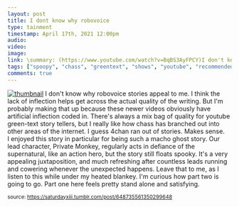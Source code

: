 ```yaml
---
layout: post
title: I dont know why robovoice
type: tainment
timestamp: April 17th, 2021 12:00pm
audio: 
video: 
image: 
link: \summary: (https://www.youtube.com/watch?v=BqBS3AyFPCY)I don't know why robovoice stories appeal to me.I think the lack of inflection helps get acr...
tags: ["spoopy", "chass", "greentext", "shows", "youtube", "recommended", "Youtube"]
comments: true
---
```


[![thumbnail](http://i3.ytimg.com/vi/BqBS3AyFPCY/hqdefault.jpg)](https://www.youtube.com/watch?v=BqBS3AyFPCY)
I don't know why robovoice stories appeal to me.  I think the lack of inflection helps get across the actual quality of the writing.  But I'm probably making that up because these newer videos obviously have artificial inflection coded in.
There's always a mix bag of quality for youtube green-text story tellers, but I really like how chass has branched out into other areas of the internet.  I guess 4chan ran out of stories.  Makes sense.  
I enjoyed this story in particular for being such a macho ghost story.  Our lead character, Private Monkey, regularly acts in defiance of the supernatural, like an action hero, but the story still floats spooky.  It's a very appealing juxtaposition, and much refreshing after countless leads running and cowering whenever the unexpected happens.  Leave that to me, as I listen to this while under my heated blankey.
I'm curious how part two is going to go.  Part one here feels pretty stand alone and satisfying.
  
<small>source: https://saturdayxiii.tumblr.com/post/648735561350299648</small>